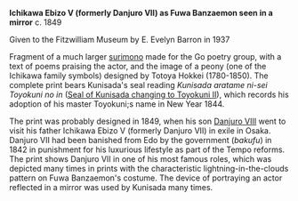 **Ichikawa Ebizo V (formerly Danjuro VII) as Fuwa Banzaemon seen in a mirror**
c. 1849

Given to the Fitzwilliam Museum by E. Evelyn Barron in 1937

Fragment of a much larger [surimono](/context/textP) made for the Go poetry group, with a text of poems praising the actor, and the image of a peony (one of the Ichikawa family symbols) designed by Totoya Hokkei (1780-1850). The complete print bears Kunisada's seal reading _Kunisada aratame ni-sei Toyokuni no in_ ([Seal of Kunisada changing to Toyokuni II]( /context/textC)), which records his adoption of his master Toyokuni;s name in New Year 1844.

The print was probably designed in 1849, when his son [Danjuro VIII](/exhibition/group-12) went to visit his father Ichikawa Ebizo V (formerly Danjuro VII) in exile in Osaka. Danjuro VII had been banished from Edo by the government (_bakufu_) in 1842 in punishment for his luxurious lifestyle as part of the Tempo reforms. The print shows Danjuro VII in one of his most famous roles, which was depicted many times in prints with the characteristic lightning-in-the-clouds pattern on Fuwa Banzaemon's costume. The device of portraying an actor reflected in a mirror was used by Kunisada many times.
